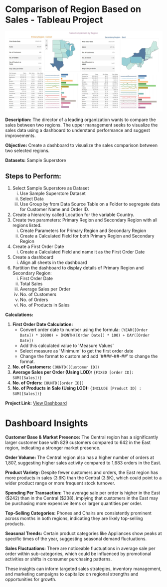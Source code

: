 <!DOCTYPE html>
<html>
<head>
<title>Region Sales Comparison - Tableau Project</title>
</head>

<body>

<h1>Comparison of Region Based on Sales - Tableau Project</h1>
<img src = "https://github.com/TusharP-7/tableau_project1/blob/main/Dashboard.JPG" alt = "Tableau dashboard">
<br>
<p><strong>Description:</strong> The director of a leading organization wants to compare the sales between two regions. The upper management seeks to visualize the sales data using a dashboard to understand performance and suggest improvements.</p>

<p><strong>Objective:</strong> Create a dashboard to visualize the sales comparison between two selected regions.</p>

<p><strong>Datasets:</strong> Sample Superstore</p>

<h2>Steps to Perform:</h2>
<ol>
<li>Select Sample Superstore as Dataset
  <ol type="i">
    <li>Use Sample Superstore Dataset</li>
    <li>Select Data</li>
    <li>Use Group by from Data Source Table on a Folder to segregate data for Customer Name and Order ID.</li>
  </ol>
</li>
<li>Create a hierarchy called Location for the variable Country.</li>
<li>Create two parameters: Primary Region and Secondary Region with all regions listed.
  <ol type="i">
    <li>Create Parameters for Primary Region and Secondary Region</li>
    <li>Create a Calculated Field for both Primary Region and Secondary Region</li>
  </ol>
</li>
<li>Create a First Order Date
  <ol type="i">
    <li>Create a Calculated Field and name it as the First Order Date</li>
  </ol>
</li>
<li>Create a dashboard
  <ol type="i">
    <li>Align all sheets in the dashboard</li>
  </ol>
</li>
<li>Partition the dashboard to display details of Primary Region and Secondary Region:
  <ol type="i">
    <li>First Order Date</li>
    <li>Total Sales</li>
    <li>Average Sales per Order</li>
    <li>No. of Customers</li>
    <li>No. of Orders</li>
    <li>No. of Products in Sales</li>
  </ol>
</li>
</ol>

<p><strong>Calculations:</strong></p>
<ol>
<li><strong>First Order Date Calculation:</strong>
  <ul>
    <li>Convert order date to number using the formula: <code>(YEAR([Order Date]) * 10000) + (MONTH([Order Date]) * 100) + DAY([Order Date])</code></li>
    <li>Add this calculated value to 'Measure Values'</li>
    <li>Select measure as 'Minimum' to get the first order date</li>
    <li>Change the format to custom and add '####-##-##' to change the format.</li>
  </ul>
</li>
<li><strong>No. of Customers:</strong> <code>COUNTD([Customer ID])</code></li>
<li><strong>Average Sales per Order (Using LOD):</strong> <code>{FIXED [order ID]: SUM([Sales])}</code></li>
<li><strong>No. of Orders:</strong> <code>COUNTD([order ID])</code></li>
<li><strong>No. of Products in Sale (Using LOD):</strong> <code>{INCLUDE [Product ID] : SUM([Sales])}</code></li>
</ol>

<p><strong>Project Link:</strong> <a href="https://public.tableau.com/app/profile/tushar.parab4936/viz/SalescomparisonbyRegion_17148295776400/Dashboard1?publish=yes" target="_blank">View Dashboard</a></p>

<h1>Dashboard Insights</h1>

<p><strong>Customer Base & Market Presence:</strong> The Central region has a significantly larger customer base with 829 customers compared to 642 in the East region, indicating a stronger market presence.</p>

<p><strong>Order Volume:</strong> The Central region also has a higher number of orders at 1,807, suggesting higher sales activity compared to 1,683 orders in the East.</p>

<p><strong>Product Variety:</strong> Despite fewer customers and orders, the East region has more products in sales (3.6K) than the Central (3.5K), which could point to a wider product range or more frequent stock turnover.</p>

<p><strong>Spending Per Transaction:</strong> The average sale per order is higher in the East ($242) than in the Central ($238), implying that customers in the East may be purchasing more expensive items or larger quantities per order.</p>

<p><strong>Top-Selling Categories:</strong> Phones and Chairs are consistently prominent across months in both regions, indicating they are likely top-selling products.</p>

<p><strong>Seasonal Trends:</strong> Certain product categories like Appliances show peaks at specific times of the year, suggesting seasonal demand fluctuations.</p>

<p><strong>Sales Fluctuations:</strong> There are noticeable fluctuations in average sale per order within sub-categories, which could be influenced by promotional activities or shifts in consumer purchasing patterns.</p>

<p>These insights can inform targeted sales strategies, inventory management, and marketing campaigns to capitalize on regional strengths and opportunities for growth.</p>
</body>
</html>

